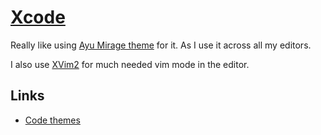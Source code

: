 # [Xcode](https://developer.apple.com/xcode/)
Really like using [Ayu Mirage theme](https://github.com/vburojevic/ayu-xcode-theme) for it. As I use it across all my editors.

I also use [XVim2](https://github.com/XVimProject/XVim2) for much needed vim mode in the editor.

## Links
- [Code themes](http://www.codethemes.net/)
